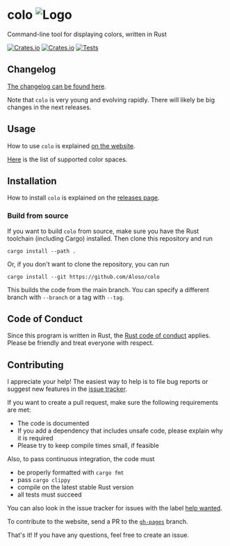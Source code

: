# colo <img src="https://aloso.github.io/colo/assets/logo.svg" alt="Logo">

Command-line tool for displaying colors, written in Rust

[![Crates.io](https://img.shields.io/crates/l/colo)](./LICENSE) [![Crates.io](https://img.shields.io/crates/v/colo)](https://crates.io/crates/colo) [![Tests](https://github.com/Aloso/colo/workflows/Test/badge.svg)](https://github.com/Aloso/colo/actions?query=workflow%3ATest)


## Changelog

[The changelog can be found here](./CHANGELOG.md).

Note that `colo` is very young and evolving rapidly. There will likely be big changes in the next releases.

## Usage

How to use `colo` is explained [on the website](https://aloso.github.io/colo).

[Here](https://aloso.github.io/colo/color_spaces) is the list of supported color spaces.

## Installation

How to install `colo` is explained on the [releases page](https://github.com/Aloso/colo/releases).

### Build from source

If you want to build `colo` from source, make sure you have the Rust toolchain (including Cargo) installed. Then clone this repository and run

```fish
cargo install --path .
```

Or, if you don't want to clone the repository, you can run

```fish
cargo install --git https://github.com/Aloso/colo
```

This builds the code from the main branch. You can specify a different branch with `--branch` or a tag with `--tag`.

## Code of Conduct

Since this program is written in Rust, the [Rust code of conduct](https://www.rust-lang.org/policies/code-of-conduct) applies. Please be friendly and treat everyone with respect.

## Contributing

I appreciate your help! The easiest way to help is to file bug reports or suggest new features in the [issue tracker](https://github.com/Aloso/colo/issues).

If you want to create a pull request, make sure the following requirements are met:

  * The code is documented
  * If you add a dependency that includes unsafe code, please explain why it is required
  * Please try to keep compile times small, if feasible

Also, to pass continuous integration, the code must

  * be properly formatted with `cargo fmt`
  * pass `cargo clippy`
  * compile on the latest stable Rust version
  * all tests must succeed

You can also look in the issue tracker for issues with the label [help wanted](https://github.com/Aloso/colo/issues?q=is%3Aissue+is%3Aopen+label%3A%22help+wanted%22).

To contribute to the website, send a PR to the [`gh-pages`](https://github.com/Aloso/colo/tree/gh-pages) branch.

That's it! If you have any questions, feel free to create an issue.

